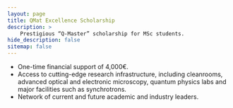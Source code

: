 ```yaml
---
layout: page
title: QMat Excellence Scholarship
description: >
    Prestigious “Q-Master” scholarship for MSc students.
hide_description: false
sitemap: false
---
```


* One-time financial support of 4,000€.
* Access to cutting-edge research infrastructure, including cleanrooms, advanced optical and electronic microscopy, quantum physics labs and major facilities such as synchrotrons.
* Network of current and future academic and industry leaders.

